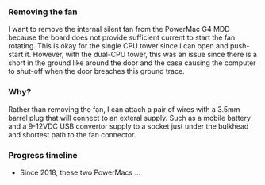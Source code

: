 ### Removing the fan

I want to remove the internal silent fan from the PowerMac G4 MDD because the board does not provide sufficient current to start the fan rotating. This is okay for the single CPU tower since I can open and push-start it. However, with the dual-CPU tower, this was an issue since there is a short in the ground like around the door and the case causing the computer to shut-off when the door breaches this ground trace.

### Why?

Rather than removing the fan, I can attach a pair of wires with a 3.5mm barrel plug that will connect to an exteral supply. Such as a mobile battery and a 9-12VDC USB convertor supply to a socket just under the bulkhead and shortest path to the fan connector.

### Progress timeline

* Since 2018, these two PowerMacs ...